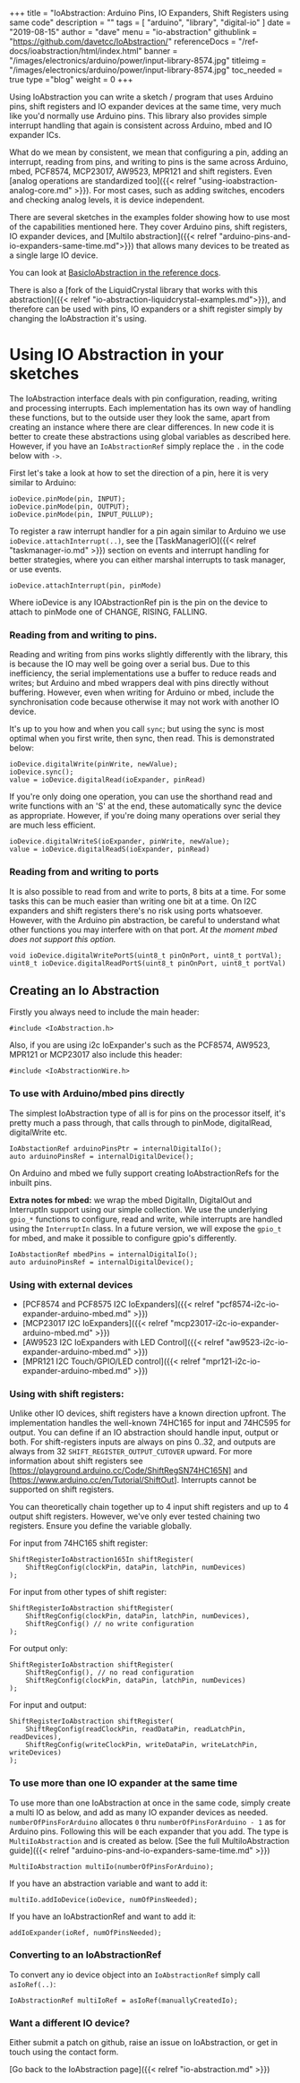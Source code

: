 +++
title = "IoAbstraction: Arduino Pins, IO Expanders, Shift Registers using same code"
description = ""
tags = [ "arduino", "library", "digital-io" ]
date = "2019-08-15"
author =  "dave"
menu = "io-abstraction"
githublink = "https://github.com/davetcc/IoAbstraction/"
referenceDocs = "/ref-docs/ioabstraction/html/index.html"
banner = "/images/electronics/arduino/power/input-library-8574.jpg"
titleimg = "/images/electronics/arduino/power/input-library-8574.jpg"
toc_needed = true 
type ="blog"
weight = 0
+++

Using IoAbstraction you can write a sketch / program that uses Arduino pins, shift registers and IO expander devices at the same time, very much like you'd normally use Arduino pins. This library also provides simple interrupt handling that again is consistent across Arduino, mbed and IO expander ICs.

What do we mean by consistent, we mean that configuring a pin, adding an interrupt, reading from pins, and writing to pins is the same across Arduino, mbed, PCF8574, MCP23017, AW9523, MPR121 and shift registers. Even [analog operations are standardized too]({{< relref "using-ioabstraction-analog-core.md" >}}). For most cases, such as adding switches, encoders and checking analog levels, it is device independent.  

There are several sketches in the examples folder showing how to use most of the capabilities mentioned here. They cover Arduino pins, shift registers, IO expander devices, and [MultiIo abstraction]({{< relref "arduino-pins-and-io-expanders-same-time.md">}}) that allows many devices to be treated as a single large IO device.

You can look at [BasicIoAbstraction in the reference docs](https://www.thecoderscorner.com/ref-docs/ioabstraction/html/class_basic_io_abstraction.html).

There is also a [fork of the LiquidCrystal library that works with this abstraction]({{< relref "io-abstraction-liquidcrystal-examples.md">}}), and therefore can be used with pins, IO expanders or a shift register simply by changing the IoAbstraction it's using.

# Using IO Abstraction in your sketches

The IoAbstraction interface deals with pin configuration, reading, writing and processing interrupts. Each implementation has its own way of handling these functions, but to the outside user they look the same, apart from creating an instance where there are clear differences. In new code it is better to create these abstractions using global variables as described here. However, if you have an `IoAbstractionRef` simply replace the `.` in the code below with `->`.

First let's take a look at how to set the direction of a pin, here it is very similar to Arduino:

    ioDevice.pinMode(pin, INPUT);
    ioDevice.pinMode(pin, OUTPUT);
    ioDevice.pinMode(pin, INPUT_PULLUP);

To register a raw interrupt handler for a pin again similar to Arduino we use `ioDevice.attachInterrupt(..)`, see the [TaskManagerIO]({{< relref "taskmanager-io.md" >}}) section on events and interrupt handling for better strategies, where you can either marshal interrupts to task manager, or use events.

    ioDevice.attachInterrupt(pin, pinMode)

Where
    ioDevice is any IOAbstractionRef
    pin is the pin on the device to attach to
    pinMode one of CHANGE, RISING, FALLING.

### Reading from and writing to pins.

Reading and writing from pins works slightly differently with the library, this is because the IO may well be going over a serial bus. Due to this inefficiency, the serial implementations use a buffer to reduce reads and writes; but Arduino and mbed wrappers deal with pins directly without buffering. However, even when writing for Arduino or mbed, include the synchronisation code because otherwise it may not work with another IO device.

It's up to you how and when you call `sync`; but using the sync is most optimal when you first write, then sync, then read. This is demonstrated below:

    ioDevice.digitalWrite(pinWrite, newValue);
    ioDevice.sync();
    value = ioDevice.digitalRead(ioExpander, pinRead)
    
If you're only doing one operation, you can use the shorthand read and write functions with an 'S' at the end, these automatically sync the device as appropriate. However, if you're doing many operations over serial they are much less efficient.

    ioDevice.digitalWriteS(ioExpander, pinWrite, newValue);
    value = ioDevice.digitalReadS(ioExpander, pinRead)

### Reading from and writing to ports

It is also possible to read from and write to ports, 8 bits at a time. For some tasks this can be much easier than writing one bit at a time. On I2C expanders and shift registers there's no risk using ports whatsoever. However, with the Arduino pin abstraction, be careful to understand what other functions you may interfere with on that port. *At the moment mbed does not support this option.*

    void ioDevice.digitalWritePortS(uint8_t pinOnPort, uint8_t portVal);
    uint8_t ioDevice.digitalReadPortS(uint8_t pinOnPort, uint8_t portVal)

## Creating an Io Abstraction

Firstly you always need to include the main header: 

    #include <IoAbstraction.h>
    
Also, if you are using i2c IoExpander's such as the PCF8574, AW9523, MPR121 or MCP23017 also include this header:

    #include <IoAbstractionWire.h>

### To use with Arduino/mbed pins directly

The simplest IoAbstraction type of all is for pins on the processor itself, it's pretty much a pass through, that calls through to pinMode, digitalRead, digitalWrite etc.

    IoAbstactionRef arduinoPinsPtr = internalDigitalIo(); 
    auto arduinoPinsRef = internalDigitalDevice(); 

On Arduino and mbed we fully support creating IoAbstractionRefs for the inbuilt pins. 

**Extra notes for mbed:** we wrap the mbed DigitalIn, DigitalOut and InterruptIn support using our simple collection. We use the underlying `gpio_*` functions to configure, read and write, while interrupts are handled using the `InterruptIn` class. In a future version, we will expose the `gpio_t` for mbed, and make it possible to configure gpio's differently.

    IoAbstactionRef mbedPins = internalDigitalIo(); 
    auto arduinoPinsRef = internalDigitalDevice(); 

### Using with external devices

* [PCF8574 and PCF8575 I2C IoExpanders]({{< relref "pcf8574-i2c-io-expander-arduino-mbed.md" >}})
* [MCP23017 I2C IoExpanders]({{< relref "mcp23017-i2c-io-expander-arduino-mbed.md" >}})
* [AW9523 I2C IoExpanders with LED Control]({{< relref "aw9523-i2c-io-expander-arduino-mbed.md" >}})
* [MPR121 I2C Touch/GPIO/LED control]({{< relref "mpr121-i2c-io-expander-arduino-mbed.md" >}})

### Using with shift registers:

Unlike other IO devices, shift registers have a known direction upfront. The implementation handles the well-known 74HC165 for input and 74HC595 for output. You can define if an IO abstraction should handle input, output or both. For shift-registers inputs are always on pins 0..32, and outputs are always from 32 `SHIFT_REGISTER_OUTPUT_CUTOVER` upward. For more information about shift registers see [https://playground.arduino.cc/Code/ShiftRegSN74HC165N] and [https://www.arduino.cc/en/Tutorial/ShiftOut]. Interrupts cannot be supported on shift registers.

You can theoretically chain together up to 4 input shift registers and up to 4 output shift registers. However, we've only ever tested chaining two registers. Ensure you define the variable globally.

For input from 74HC165 shift register:

    ShiftRegisterIoAbstraction165In shiftRegister(
        ShiftRegConfig(clockPin, dataPin, latchPin, numDevices)
    );

For input from other types of shift register:

    ShiftRegisterIoAbstraction shiftRegister(
        ShiftRegConfig(clockPin, dataPin, latchPin, numDevices),
        ShiftRegConfig() // no write configuration
    );
     
For output only:

    ShiftRegisterIoAbstraction shiftRegister(
        ShiftRegConfig(), // no read configuration
        ShiftRegConfig(clockPin, dataPin, latchPin, numDevices)
    );

For input and output: 

    ShiftRegisterIoAbstraction shiftRegister(
        ShiftRegConfig(readClockPin, readDataPin, readLatchPin, readDevices),
        ShiftRegConfig(writeClockPin, writeDataPin, writeLatchPin, writeDevices)
    );
    

### To use more than one IO expander at the same time

To use more than one IoAbstraction at once in the same code, simply create a multi IO as below, and add as many IO expander devices as needed. `numberOfPinsForArduino` allocates `0` thru `numberOfPinsForArduino - 1` as for Arduino pins. Following this will be each expander that you add. The type is `MultiIoAbstraction` and is created as below. [See the full MultiIoAbstraction guide]({{< relref "arduino-pins-and-io-expanders-same-time.md" >}})

    MultiIoAbstraction multiIo(numberOfPinsForArduino);

If you have an abstraction variable and want to add it:

    multiIo.addIoDevice(ioDevice, numOfPinsNeeded);


If you have an IoAbstractionRef and want to add it:

    addIoExpander(ioRef, numOfPinsNeeded);

### Converting to an IoAbstractionRef

To convert any io device object into an `IoAbstractionRef` simply call `asIoRef(..)`:

    IoAbstractionRef multiIoRef = asIoRef(manuallyCreatedIo);

### Want a different IO device?

Either submit a patch on github, raise an issue on IoAbstraction, or get in touch using the contact form. 

[Go back to the IoAbstraction page]({{< relref "io-abstraction.md" >}})
